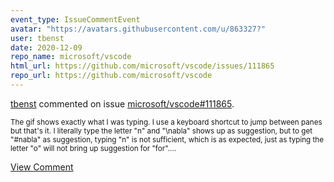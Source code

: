 ```yaml
---
event_type: IssueCommentEvent
avatar: "https://avatars.githubusercontent.com/u/863327?"
user: tbenst
date: 2020-12-09
repo_name: microsoft/vscode
html_url: https://github.com/microsoft/vscode/issues/111865
repo_url: https://github.com/microsoft/vscode
---
```


<a href='https://github.com/tbenst' target='_blank'>tbenst</a> commented on issue <a href='https://github.com/microsoft/vscode/issues/111865' target='_blank'>microsoft/vscode#111865</a>.

<small>The gif shows exactly what I was typing. I use a keyboard shortcut to jump between panes but that's it. I literally type the letter "n" and "\nabla" shows up as suggestion, but to get "#nabla" as suggestion, typing "n" is not sufficient, which is as expected, just as typing the letter "o" will not bring up suggestion for "for"....</small>

<a href='https://github.com/microsoft/vscode/issues/111865' target='_blank'>View Comment</a>